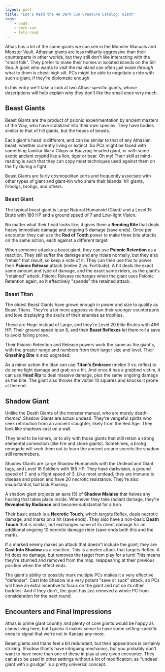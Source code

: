 ```yaml
---
layout: post
title: "Let's Read the 4e Dark Sun Creature Catalog: Giant"
tags:
    - dnd4
    - dark-sun
    - lets-read
---
```



Athas has a lot of the same giants we can see in the Monster Manuals and Monster
Vault. Athasian giants are less militarily aggressive than their counterparts in
other worlds, but they still don't like interacting with the "small folk". They
prefer to make their homes in isolated islands on the Silt Sea. A giant who
wants to visit the mainland can often just _wade through_ what to them is
chest-high silt. PCs might be able to negotiate a ride with such a giant, if
they're diplomatic enough.

In this entry we'll take a look at two Athas-specific giants, whose descriptions
will help explain why they don't like the small ones very much.

## Beast Giants

Beast Giants are the product of psionic experimentation by ancient masters of
the Way, who have stabilized into their own species. They have bodies similar to
that of hill giants, but the heads of beasts.

Each giant's head is different, and can be similar to that of any Athasian
beast, whether currently living or extinct. So PCs might be faced with something
familiar like a Cilops or Baazrag-headed giant, or with some exotic ancient
cryptid like a lion, tiger or bear. Oh my! Their skill at mind-reading is such
that they can copy most techniques used against them on the fly during a fight.

Beast Giants are fairly cosmopolitan sorts and frequently associate with other
types of giant and giant-kin who share their islands: hill giants, firbolgs,
brohgs, and others.

### Beast Giant

The typical beast giant is Large Natural Humanoid (Giant) and a Level 15 Brute
with 180 HP and a ground speed of 7 and Low-light Vision.

No matter what their head looks like, it gives them a **Rending Bite** that
deals heavy immediate damage and ongoing 5 damage (save ends). Once per
encounter they can use the **Red of Tooth** power to make three bite attacks on
the same action, each against a different target.

When someone attacks a beast giant, they can use **Psionic Retention** as a
reaction. They still suffer the damage and any riders normally, but they also
"retain" that result, so keep a note of it. They can then use this to power
their **Psionic Release** attack (melee 2 vs. Fortitude). A hit deals the exact
same amount and type of damage, and the exact same riders, as the giant's
"retained" attack. Psionic Release recharges when the giant uses Psionic
Retention again, so it effectively "spends" the retained attack.

### Beast Titan

The oldest Beast Giants have grown enough in power and size to qualify as Beast
Titans. They're a lot more aggressive than their younger counterparts and love
displaying the skulls of their enemies as trophies.

These are Huge instead of Large, and they're Level 20 Elite Brutes with 466
HP. Their ground speed is an 8, and their **Beast Reflexes** let them roll a
save to avoid falling prone.

Their Psionic Retention and Release powers work the same as the giant's, with
the greater range and numbers from their larger size and level. Their **Gnashing
Bite** is also upgraded.

As a minor action the titan can use **Titan's Embrace** (melee 3 vs. reflex) to
do some light damage and grab on a hit. And once it has a grabbed victim, it can
use **Head Rip** to deal massive damage, plus the same ongoing damage as the
bite. The giant also throws the victim 10 squares and knocks it prone at the
end.

## Shadow Giant

Unlike the Death Giants of the monster manual, who are merely death-_themed_,
Shadow Giants are actual undead. They're vengeful spirits who seek retribution
from an ancient slaughter, likely from the Red Age. They look like shadows cast
on a wall.

They tend to be loners, or to ally with those giants that still retain a strong
elemental connection (like fire and stone giants). Sometimes, a brohg renegade
will seek them out to learn the ancient arcane secrets the shadow still
rememebers.

Shadow Giants are Large Shadow Humanoids with the Undead and Giant tags, and
Level 18 Soldiers with 185 HP. They have darkvision, a ground speed of 7, and a
flight speed of 3. Like most undead, they are immune to disease and poison and
have 20 necrotic resistance. They're also insubstantial, but lack Phasing.

A shadow giant projects an aura (5) of **Shadow Malaise** that halves any
healing that takes place inside. Whenever they take radiant damage, they're
**Revealed by Radiance** and become substantial for a turn.

Their basic attack is a **Necrotic Touch**, which targets Reflex, deals necrotic
damage, and marks on a hit (save ends). They also have a non-basic **Death
Touch** that is similar, but exchanges some of its direct damage for an
additional ongoing 10 necrotic damage rider (save ends both this and the mark).

If a marked enemy makes an attack that doesn't include the giant, they are
**Cast Into Shadow** as a reaction. This is a melee attack that targets
Reflex. A hit does no damage, but removes the target from play for a turn! This
means they're stunned and removed from the map, reappearing at their previous
position when the effect ends.

The giant's ability to possibly mark multiple PCs makes it a very effective
"defender". Cast Into Shadow is a very potent "save or suck" attack, so PCs will
have an extra incentive to focus on the giant and not on its other buddies. And
if they don't, the giant has just removed a whole PC from consideration for the
next round.

## Encounters and Final Impressions

Athas is prime giant country and plenty of core giants would be happy as clams
living here, but I guess it makes sense to have some setting-specific ones to
signal that we're not in Kansas any more.

Beast giants and titans feel a bit redundant, but their appearance is certainly
striking. Shadow Giants have intriguing mechanics, but you probably don't want
to have more than one of these in play at any given encounter. They can also be
used in other settings without a lot of modification, as "undead giant with a
grudge" is a pretty universal concept.

